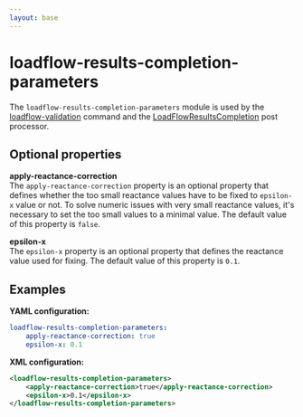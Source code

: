 ```yaml
---
layout: base
---
```


# loadflow-results-completion-parameters
The `loadflow-results-completion-parameters` module is used by the [loadflow-validation](../itools/loadflow-validation.md) command and the [LoadFlowResultsCompletion](../../grid/formats/import-post-processor.md#loadflow-post-processor) post processor.

## Optional properties

**apply-reactance-correction**  
The `apply-reactance-correction` property is an optional property that defines whether the too small reactance values have to be fixed to `epsilon-x` value or not. To solve numeric issues with very small reactance values, it's necessary to set the too small values to a minimal value. The default value of this property is `false`.

**epsilon-x**  
The `epsilon-x` property is an optional property that defines the reactance value used for fixing. The default value of this property is `0.1`.
 
## Examples

**YAML configuration:**
```yaml
loadflow-results-completion-parameters:
    apply-reactance-correction: true
    epsilon-x: 0.1
```

**XML configuration:**
```xml
<loadflow-results-completion-parameters>
    <apply-reactance-correction>true</apply-reactance-correction>
    <epsilon-x>0.1</epsilon-x>
</loadflow-results-completion-parameters>
```
